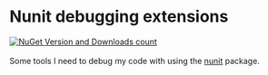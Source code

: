 # Nunit debugging extensions

[![NuGet Version and Downloads count](https://buildstats.info/nuget/Barakadax.Nunit.debugging.extensions)](https://www.nuget.org/packages/Barakadax.Nunit.debugging.extensions)
<br><br>
Some tools I need to debug my code with using the <a href="https://github.com/nunit/nunit" target="_blank">nunit</a> package.
